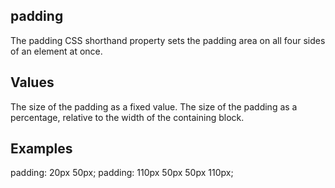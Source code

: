 ## padding

The padding CSS shorthand property sets the padding area on all four sides of an element at once.


## Values

<length>
The size of the padding as a fixed value.

<percentage>
The size of the padding as a percentage, relative to the width of the containing block.


## Examples

padding: 20px 50px;
padding: 110px 50px 50px 110px;
